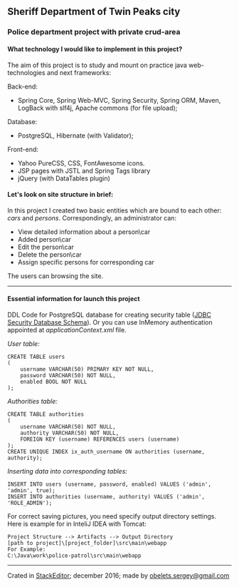 ## **Sheriff Department** of Twin Peaks city
### Police department project with private crud-area
#### What technology I would like to implement in this project?

The aim of this project is to study and mount on practice java web-technologies and next frameworks:

Back-end:
- Spring Core, Spring Web-MVC, Spring Security, Spring ORM, Maven, LogBack with slf4j, Apache commons (for file upload);

Database:
- PostgreSQL, Hibernate (with Validator);

Front-end:
- Yahoo PureCSS, CSS, FontAwesome icons.
- JSP pages with JSTL and Spring Tags library
- jQuery (with DataTables plugin)

#### Let's look on site structure in brief:

In this project I created two basic entities which are bound to each other: *cars* and *persons*. Correspondingly, an administrator can:

- View detailed information about a person\car
- Added person\car
- Edit the person\car
- Delete the person\car
- Assign specific persons for corresponding car

The users can browsing the site.

---
#### **Essential information for launch this project**
DDL Code for PostgreSQL database for creating security table ([JDBC Security Database Schema][1]). Or you can use InMemory authentication appointed at *applicationContext.xml* file.

*User table:*
``` 
CREATE TABLE users
(
    username VARCHAR(50) PRIMARY KEY NOT NULL,
    password VARCHAR(50) NOT NULL,
    enabled BOOL NOT NULL
);
```

*Authorities table:*
```
CREATE TABLE authorities
(
    username VARCHAR(50) NOT NULL,
    authority VARCHAR(50) NOT NULL,
    FOREIGN KEY (username) REFERENCES users (username)
);
CREATE UNIQUE INDEX ix_auth_username ON authorities (username, authority);
```

*Inserting data into corresponding tables:*
```
INSERT INTO users (username, password, enabled) VALUES ('admin', 'admin', true);
INSERT INTO authorities (username, authority) VALUES ('admin', 'ROLE_ADMIN');
```
For correct saving pictures, you need specify output directory settings. Here is example for in InteliJ IDEA with Tomcat:
```
Project Structure --> Artifacts --> Output Directory
[path to project]\[project_folder]\src\main\webapp
For Example:
C:\Java\work\police-patrol\src\main\webapp
```
---

Crated in [StackEditor][2]; december 2016; made by <obelets.sergey@gmail.com>

[1]: http://docs.spring.io/spring-security/site/docs/3.0.x/reference/appendix-schema.html
[2]: https://stackedit.io/editor 
